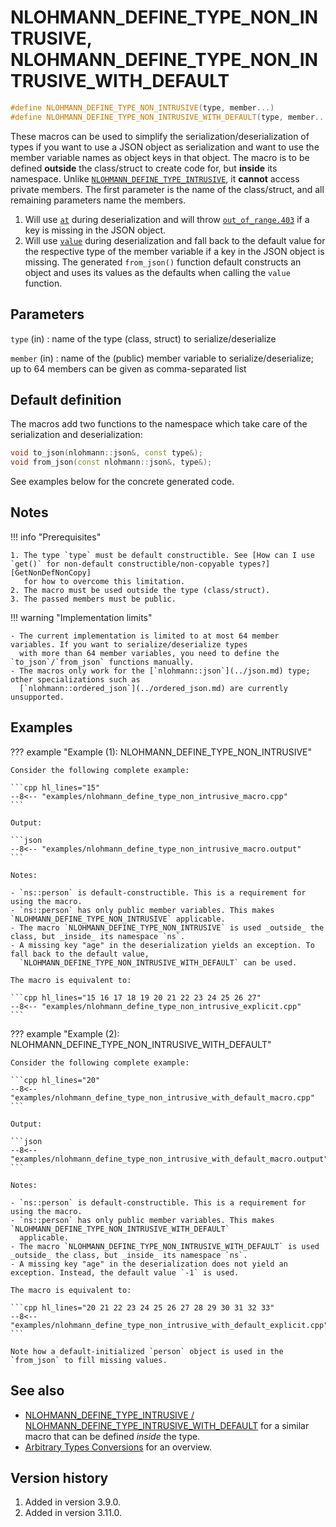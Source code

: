 # NLOHMANN_DEFINE_TYPE_NON_INTRUSIVE, NLOHMANN_DEFINE_TYPE_NON_INTRUSIVE_WITH_DEFAULT

```cpp
#define NLOHMANN_DEFINE_TYPE_NON_INTRUSIVE(type, member...)              // (1)
#define NLOHMANN_DEFINE_TYPE_NON_INTRUSIVE_WITH_DEFAULT(type, member...) // (2)
```

These macros can be used to simplify the serialization/deserialization of types if you want to use a JSON object as
serialization and want to use the member variable names as object keys in that object. The macro is to be defined
**outside** the class/struct to create code for, but **inside** its namespace.
Unlike [`NLOHMANN_DEFINE_TYPE_INTRUSIVE`](nlohmann_define_type_intrusive.md), it **cannot** access private members.
The first parameter is the name of the class/struct, and all remaining parameters name the members.

1. Will use [`at`](../basic_json/at.md) during deserialization and will throw
   [`out_of_range.403`](../../home/exceptions.md#jsonexceptionout_of_range403) if a key is missing in the JSON object.
2. Will use [`value`](../basic_json/value.md) during deserialization and fall back to the default value for the
   respective type of the member variable if a key in the JSON object is missing. The generated `from_json()` function
   default constructs an object and uses its values as the defaults when calling the `value` function.

## Parameters

`type` (in)
:   name of the type (class, struct) to serialize/deserialize

`member` (in)
:   name of the (public) member variable to serialize/deserialize; up to 64 members can be given as comma-separated list

## Default definition

The macros add two functions to the namespace which take care of the serialization and deserialization:

```cpp
void to_json(nlohmann::json&, const type&);
void from_json(const nlohmann::json&, type&);
```

See examples below for the concrete generated code.

## Notes

!!! info "Prerequisites"

    1. The type `type` must be default constructible. See [How can I use `get()` for non-default constructible/non-copyable types?][GetNonDefNonCopy]
       for how to overcome this limitation.
    2. The macro must be used outside the type (class/struct).
    3. The passed members must be public.

[GetNonDefNonCopy]: ../../features/arbitrary_types.md#how-can-i-use-get-for-non-default-constructiblenon-copyable-types

!!! warning "Implementation limits"

    - The current implementation is limited to at most 64 member variables. If you want to serialize/deserialize types
      with more than 64 member variables, you need to define the `to_json`/`from_json` functions manually.
    - The macros only work for the [`nlohmann::json`](../json.md) type; other specializations such as
      [`nlohmann::ordered_json`](../ordered_json.md) are currently unsupported.

## Examples

??? example "Example (1): NLOHMANN_DEFINE_TYPE_NON_INTRUSIVE"

    Consider the following complete example:

    ```cpp hl_lines="15"
    --8<-- "examples/nlohmann_define_type_non_intrusive_macro.cpp"
    ```
    
    Output:
    
    ```json
    --8<-- "examples/nlohmann_define_type_non_intrusive_macro.output"
    ```

    Notes:

    - `ns::person` is default-constructible. This is a requirement for using the macro.
    - `ns::person` has only public member variables. This makes `NLOHMANN_DEFINE_TYPE_NON_INTRUSIVE` applicable.
    - The macro `NLOHMANN_DEFINE_TYPE_NON_INTRUSIVE` is used _outside_ the class, but _inside_ its namespace `ns`.
    - A missing key "age" in the deserialization yields an exception. To fall back to the default value,
      `NLOHMANN_DEFINE_TYPE_NON_INTRUSIVE_WITH_DEFAULT` can be used.

    The macro is equivalent to:

    ```cpp hl_lines="15 16 17 18 19 20 21 22 23 24 25 26 27"
    --8<-- "examples/nlohmann_define_type_non_intrusive_explicit.cpp"
    ```

??? example "Example (2): NLOHMANN_DEFINE_TYPE_NON_INTRUSIVE_WITH_DEFAULT"

    Consider the following complete example:

    ```cpp hl_lines="20"
    --8<-- "examples/nlohmann_define_type_non_intrusive_with_default_macro.cpp"
    ```
    
    Output:
    
    ```json
    --8<-- "examples/nlohmann_define_type_non_intrusive_with_default_macro.output"
    ```

    Notes:

    - `ns::person` is default-constructible. This is a requirement for using the macro.
    - `ns::person` has only public member variables. This makes `NLOHMANN_DEFINE_TYPE_NON_INTRUSIVE_WITH_DEFAULT`
      applicable.
    - The macro `NLOHMANN_DEFINE_TYPE_NON_INTRUSIVE_WITH_DEFAULT` is used _outside_ the class, but _inside_ its namespace `ns`.
    - A missing key "age" in the deserialization does not yield an exception. Instead, the default value `-1` is used.

    The macro is equivalent to:

    ```cpp hl_lines="20 21 22 23 24 25 26 27 28 29 30 31 32 33"
    --8<-- "examples/nlohmann_define_type_non_intrusive_with_default_explicit.cpp"
    ```

    Note how a default-initialized `person` object is used in the `from_json` to fill missing values.

## See also

- [NLOHMANN_DEFINE_TYPE_INTRUSIVE / NLOHMANN_DEFINE_TYPE_INTRUSIVE_WITH_DEFAULT](nlohmann_define_type_intrusive.md)
  for a similar macro that can be defined _inside_ the type.
- [Arbitrary Types Conversions](../../features/arbitrary_types.md) for an overview.

## Version history

1. Added in version 3.9.0.
2. Added in version 3.11.0.
